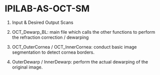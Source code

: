 # IPILAB-AS-OCT-SM

1. Input & Desired Output Scans

2. OCT_Dewarp_BL:   main file which calls the other functions to perform the refraction correction / dewarping

3. OCT_OuterCornea / OCT_InnerCornea:   conduct basic image segmentation to detect cornea borders.

4. OuterDewarp / InnerDewarp:   perform the actual dewarping of the original image.
